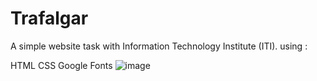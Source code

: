 # Trafalgar
A simple website task with Information Technology Institute (ITI). using :

HTML
CSS
Google Fonts
![image](https://github.com/mohamadsalama102/Trafalgar/assets/23558105/45a1464f-2584-4535-b636-66e42fb3a5f1)
